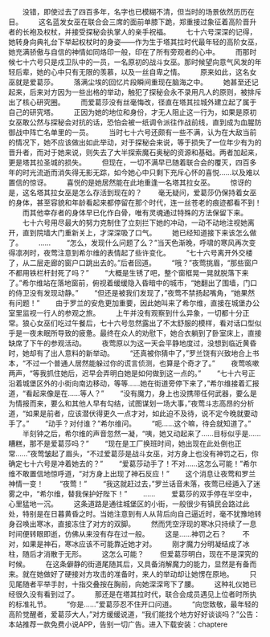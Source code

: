 　　没错，即使过去了四百多年，名字也已模糊不清，但当时的场景依然历历在目。
　　这名蓝发女巫在联合会三席的面前单膝下跪，郑重接过象征着高阶晋升者的长袍及权杖，并接受探秘会执掌人的亲手祝福。
　　七十六号深深的记得，她转身向典礼台下举起权杖时的身姿——作为生于塔其拉时代最年轻的高阶女巫，她充满骄傲与自信的神情如同烙印一般，印在了所有旁观者的心中。
　　而那时候七十六号只是戍卫队中的一员，一名原初的战斗女巫。那时候望向意气风发的年轻后辈，她的心中只有无限的羡慕，以及一丝自卑之情。
　　原来如此，这名女巫就是爱葛莎。
　　落满尘埃的回忆片段瞬间重现在脑海之中。
　　她甚至还记起来，后来对方因为一些出格的举动，触犯了探秘会永不录用凡人的原则，被排斥出了核心研究圈。
　　而爱葛莎没有丝毫悔改，径直在塔其拉城外建立起了属于自己的研究塔。
　　正因为她的地位和身份，才无人阻止这一行为，如果是原初女巫敢公然与探秘会对抗的话，恐怕会被一纸调令派往作战前线，直到成为血腥防御战中阵亡名单里的一员。
　　当时七十六号还颇有一些不满，认为在大敌当前的情况下，她不应该做出如此举动，对于探秘会来说，等于损失了一位年少有为的晋升者，而对于她来说，则失去了大半探索魔石奥秘的资源和基础。两者加起来，更是塔其拉圣城的损失。
　　但现在，一切不满早已随着联合会的覆灭，四百多年的时光流逝而消失得无影无踪，如今她心中只剩下充斥心怀的喜悦……以及难以置信的惊讶。
　　喜悦的是她居然能在此地重逢一名塔其拉女巫。
　　惊讶的是，这名塔其拉女巫是怎么存活到现在的？
　　毫无疑问，爱葛莎仍保持着女巫的身体，甚至容貌和年龄看起来都停留在那个时代，连一丝苍老的痕迹都看不到！
　　而其他幸存者的身体早已化作白骨，唯有灵魂通过特殊的方法保留下来。
　　七十六号用尽最大的努力克制住了立刻拦下她的冲动，一动不动地注视她离开，直到院墙大门重新关上，才深深吸了口气。
　　她已经知道接下来该怎么做了。
　　……
　　“怎么，发现什么问题了么？”当天色渐晚，呼啸的寒风再次变得凛冽时，夜莺注意到希尔维的表情起了些许变化。
　　“七十六号离开外交楼了，从二层走廊的窗户口跳出去的。”后者回道。
　　“哦？”夜莺挑眉，“那些窗户不都用铁栏杆封死了吗？”
　　“大概是生锈了吧，整个窗框晃一晃就脱落下来了。”希尔维站在落地窗前，俯视着缓缓隐入昏暗中的城市，“她翻出了围墙，门口的侍卫没有发现动静。”
　　“但还是被我们发现了，”夜莺不禁扬起嘴角，“她果然有问题！”
　　由于罗兰的安危更加重要，因此她叫来了希尔维，直接在城堡办公室里监视一行人的参观之旅。
　　上午并没有观察到什么异象，一切都十分正常。狼心女巫们吃过午餐后，七十六号忽然露出了不太舒服的模样，看对话口型似乎是一夜未眠所导致的疲惫。最终在众人的劝慰下，她合衣躺到了卧室床上，直接缺席了下午的参观活动。
　　夜莺原以为这一天会平静地度过，没想到临近黄昏时，她却有了出人意料的新举动。
　　“还真被你猜中了，”罗兰饶有兴致地合上书本，“不过一个普通人居然能躲过你的谎言侦测，也算是个奇才了。”
　　夜莺咳嗽两声，“等我抓住她后，迟早会弄明白她是如何做到这一点的。”
　　“七十六号正沿着城堡区外的小街向南边移动，等等……她在街道旁停下来了，”希尔维接着汇报道，“看起来像是在……等人？”
　　“没有魔力，身上也没携带任何武器，要么是为情报而来，要么和其他人早有勾结，试图谋划一场大事，”夜莺斗志高昂的分析道，“如果是前者，应该潜伏得更久一点才对，如此迫不及待，说不定今晚就要动手了。”
　　“动手？对付谁？”希尔维问。
　　“呃……这个嘛，待会就知道了。”
　　半刻钟之后，希尔维的声音忽然一凝，“咦，她又动起来了……目标似乎是……糟糕，那不是爱葛莎吗？”
　　“现在是工厂换班时间，她出现在此处倒也正常……”夜莺皱起了眉头，“不过爱葛莎是战斗女巫，对方身上也没有神罚之石，你确定七十六号是冲着她去的？”
　　“爱葛莎动手了！不对……这怎么可能！”希尔维不敢置信地惊呼道，“对方身上出现了神石反应！”
　　这个消息让夜莺和罗兰神情一变！
　　“夜莺！”
　　“我这就赶过去，”罗兰话音未落，夜莺已经遁入了迷雾之中，“希尔维，替我保护好陛下！”
　　……
　　爱葛莎的双手停在半空中，心里猛地一沉。
　　这条道路是通往城堡区的小街，一般很少有镇民会路过此处，特别是在日暮黄昏之时。当她注意到有人从背后向自己逼近时，毫不犹豫地转身召唤出寒冰，直接冻住了对方的双脚。
　　然而凭空浮现的寒冰只持续了一息时间便转眼即逝，仿佛从来没有存在过一般。
　　这是……神罚之石？
　　不对，如果是神石，寒冰应该不可能靠近她才对。
　　刚才魔力分明凝结成了冰柱，随后才消散于无形。
　　这怎么可能？
　　但爱葛莎明白，现在不是深究的时候。
　　在这条僻静的街道尾随其后，又具备消解魔力的能力，显然是有备而来。就在她做好了硬接对方攻击的准备时，来人的举动却让她愣在原地。
　　只见尾随者平举手肘，十指交叠按在胸前，向她深深弯下了腰。
　　这种礼仪她已经很久没有看到过了。
　　那还是在塔其拉时代，联合会成员遇见上位者时所执的标准礼节。
　　“你是……”爱葛莎忍不住开口问道。
　　“向您致敬，最年轻的高阶觉醒者，爱葛莎大人，”对方缓缓说道，“我们能找个地方好好谈谈吗？”公告：本站推荐一款免费小说APP，告别一切广告。进入下载安装：chaptere